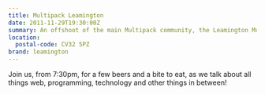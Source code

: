 ```yaml
---
title: Multipack Leamington
date: 2011-11-29T19:30:00Z
summary: An offshoot of the main Multipack community, the Leamington Multipack is a group of web professionals and tech enthusiasts from Leamington, Warwick and the surrounding areas.
location:
  postal-code: CV32 5PZ
brand: leamington
---
```

Join us, from 7:30pm, for a few beers and a bite to eat, as we talk about all things web, programming, technology and other things in between!

